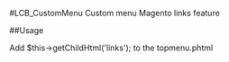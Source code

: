 #LCB_CustomMenu
Custom menu Magento links feature

##Usage

Add $this->getChildHtml('links'); to the topmenu.phtml
